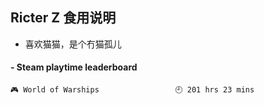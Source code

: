## Ricter Z 食用说明
- 喜欢猫猫，是个冇猫孤儿

<!-- steam-box start -->
#### - Steam playtime leaderboard
```text
🎮 World of Warships                 🕘 201 hrs 23 mins
```
<!-- Powered by https://github.com/YouEclipse/steam-box . -->
<!-- steam-box end -->
